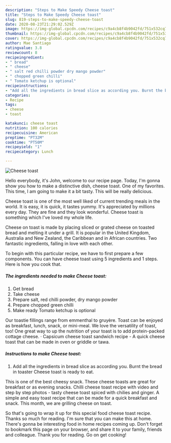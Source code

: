 ```yaml
---
description: "Steps to Make Speedy Cheese toast"
title: "Steps to Make Speedy Cheese toast"
slug: 819-steps-to-make-speedy-cheese-toast
date: 2020-08-23T21:29:02.529Z
image: https://img-global.cpcdn.com/recipes/c9a4cb8f4b9042fd/751x532cq70/cheese-toast-recipe-main-photo.jpg
thumbnail: https://img-global.cpcdn.com/recipes/c9a4cb8f4b9042fd/751x532cq70/cheese-toast-recipe-main-photo.jpg
cover: https://img-global.cpcdn.com/recipes/c9a4cb8f4b9042fd/751x532cq70/cheese-toast-recipe-main-photo.jpg
author: Mae Santiago
ratingvalue: 3.8
reviewcount: 8
recipeingredient:
- " bread"
- " cheese"
- " salt red chilli powder dry mango powder"
- " chopped green chilli"
- " Tomato ketchup is optional"
recipeinstructions:
- "Add all the ingredients in bread slice as according you. Burnt the bread in toaster Cheese toast is ready to eat."
categories:
- Recipe
tags:
- cheese
- toast

katakunci: cheese toast 
nutrition: 100 calories
recipecuisine: American
preptime: "PT32M"
cooktime: "PT50M"
recipeyield: "1"
recipecategory: Lunch

---
```



![Cheese toast](https://img-global.cpcdn.com/recipes/c9a4cb8f4b9042fd/751x532cq70/cheese-toast-recipe-main-photo.jpg)

Hello everybody, it's John, welcome to our recipe page. Today, I'm gonna show you how to make a distinctive dish, cheese toast. One of my favorites. This time, I am going to make it a bit tasty. This will be really delicious.

Cheese toast is one of the most well liked of current trending meals in the world. It is easy, it is quick, it tastes yummy. It's appreciated by millions every day. They are fine and they look wonderful. Cheese toast is something which I've loved my whole life.

Cheese on toast is made by placing sliced or grated cheese on toasted bread and melting it under a grill. It is popular in the United Kingdom, Australia and New Zealand, the Caribbean and in African countries. Two fantastic ingredients, falling in love with each other.


To begin with this particular recipe, we have to first prepare a few components. You can have cheese toast using 5 ingredients and 1 steps. Here is how you cook that.

<!--inarticleads1-->

##### The ingredients needed to make Cheese toast:

1. Get  bread
1. Take  cheese
1. Prepare  salt, red chilli powder, dry mango powder
1. Prepare  chopped green chilli
1. Make ready  Tomato ketchup is optional


Our toastie fillings range from emmenthal to gruyère. Toast can be enjoyed as breakfast, lunch, snack, or mini-meal. We love the versatility of toast, too! One great way to up the nutrition of your toast is to add protein-packed cottage cheese. · Capsicum cheese toast sandwich recipe - A quick cheese toast that can be made in oven or griddle or tawa. 

<!--inarticleads2-->

##### Instructions to make Cheese toast:

1. Add all the ingredients in bread slice as according you. Burnt the bread in toaster Cheese toast is ready to eat.


This is one of the best cheesy snack. These cheese toasts are great for breakfast or as evening snacks. Chilli cheese toast recipe with video and step by step photos - tasty cheese toast spiced with chilies and ginger. A simple and easy toast recipe that can be made for a quick breakfast and snack. This month, we are grilling cheese on toast. 

So that's going to wrap it up for this special food cheese toast recipe. Thanks so much for reading. I'm sure that you can make this at home. There's gonna be interesting food in home recipes coming up. Don't forget to bookmark this page on your browser, and share it to your family, friends and colleague. Thank you for reading. Go on get cooking!
